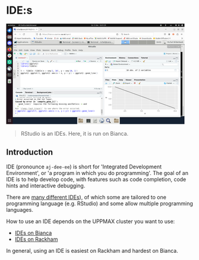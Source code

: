 # IDE:s

![](../cluster_guides/img/rstudio_in_action_480_x_270.png)

> RStudio is an IDEs. Here, it is run on Bianca.

## Introduction

IDE (pronounce `aj-dee-ee`) is short for 'Integrated Development Environment',
or 'a program in which you do programming'.
The goal of an IDE is to help develop code, with features
such as code completion, code hints and interactive debugging.

There are [many different IDEs](https://en.wikipedia.org/wiki/Comparison_of_integrated_development_environments)),
of which some are tailored to one programming
language (e.g. RStudio) and some allow multiple programming languages.

How to use an IDE depends on the UPPMAX cluster you want to use:

 * [IDEs on Bianca](../cluster_guides/ides_on_bianca.md)
 * [IDEs on Rackham](../cluster_guides/ides_on_rackham.md)

In general, using an IDE is easiest on Rackham and hardest on Bianca.
